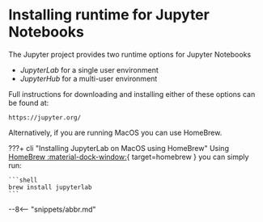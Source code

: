 <!-- SPDX-License-Identifier: CC-BY-4.0 -->
<!-- Copyright Contributors to the Egeria project 2020. -->


# Installing runtime for Jupyter Notebooks

The Jupyter project provides two runtime options for Jupyter Notebooks

- *JupyterLab* for a single user environment
- *JupyterHub* for a multi-user environment

Full instructions for downloading and installing either of these options can be found at:

`https://jupyter.org/`

Alternatively, if you are running MacOS you can use HomeBrew.

???+ cli "Installing JupyterLab on MacOS using HomeBrew"
    Using [HomeBrew :material-dock-window:](https://brew.sh){ target=homebrew } you can simply run:

    ```shell
    brew install jupyterlab
    ```

--8<-- "snippets/abbr.md"
